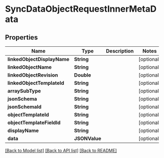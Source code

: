 # SyncDataObjectRequestInnerMetaData

## Properties
Name | Type | Description | Notes
------------ | ------------- | ------------- | -------------
**linkedObjectDisplayName** | **String** |  | [optional] 
**linkedObjectName** | **String** |  | [optional] 
**linkedObjectRevision** | **Double** |  | [optional] 
**linkedObjectTemplateId** | **String** |  | [optional] 
**arraySubType** | **String** |  | [optional] 
**jsonSchema** | **String** |  | [optional] 
**jsonSchemaId** | **String** |  | [optional] 
**objectTemplateId** | **String** |  | [optional] 
**objectTemplateFieldId** | **String** |  | [optional] 
**displayName** | **String** |  | [optional] 
**data** | **JSONValue** |  | [optional] 

[[Back to Model list]](../README.md#documentation-for-models) [[Back to API list]](../README.md#documentation-for-api-endpoints) [[Back to README]](../README.md)


